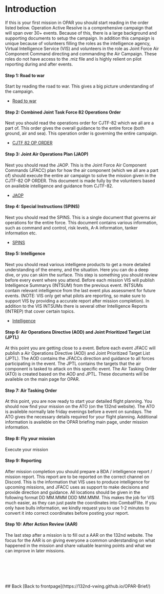 # Introduction 
If this is your first mission in OPAR you should start reading in the order listed below.
Operation Active Resolve is a comprehensive campaign that will span over 30+ events. 
Because of this, there is a large background and supporting documents to setup the campaign.
In addition this campaign is unique because of volunteers filling the roles as the intelligence agency, Virtual Intelligence Service (VIS)
and volunteers in the role as Joint Force Air Component Command directing and commanding the Air Campaign. These roles do not have access to the .miz file
and is highly relient on pilot reporting during and after events.

#### Step 1: Road to war
Start by reading the road to war. This gives a big picture understanding of the campaign.
- [Road to war](https://132nd-vwing.github.io/OPAR-Brief/SITUATION/OPAR_Road_to_war.pdf)



#### Step 2: Combined Joint Task Force 82 Operations Order
Next you should read the operations order for CJTF-82 which we all are a part of. This order gives the overall guidance to the entire force
(both ground, air and sea). This operation order is governing the entire campaign.
- [CJTF 82 OP ORDER](https://132nd-vwing.github.io/OPAR-Brief/ORDERS/OPAR%20CJTF82%20OPERATION%20ORDER.pdf)



#### Step 3: Joint Air Operations Plan (JAOP)
Next you should read the JAOP. This is the Joint Force Air Component Commands (JFACC) plan for how the air component (which we all are a part of) should execute 
the entire air campaign to solve the mission given in the CJTF-82 OP ORDER. This document is made fully by the volunteers based on availeble intelligence and guidance from 
CJTF-82.
- [JAOP](https://132nd-vwing.github.io/OPAR-Brief/ORDERS/OPAR_JFACC_JOINT_AIR_OPERATIONS_PLAN_D1.pdf)



#### Step 4: Special Instructions (SPINS)
Next you should read the SPINS. This is a single document that governs air operations for the entire force. This document contains various information, such as command and control, 
risk levels, A-A information, tanker information etc.
- [SPINS](https://132nd-vwing.github.io/OPAR-Brief/MISSION%20INFORMATION/OPAR%20JFACC%20STANDING%20SPINS.pdf)



#### Step 5: Intelligence
Next you should read various intelligene products to get a more detailed understanding of the enemy, and the situation. Here you can do a deep dive, or you can skim the surface.
This step is something you should review before every event where you attend. Before each mission VIS will publish Intelligence Summarys (INTSUM) from the previous event.
INTSUMs contain relevant intelligence from the last event plus assessment for future events. (NOTE: VIS only get what pilots are reporting, so make sure to support VIS
by providing a accurate report after mission completion).
In addition to the VIS INTSUMs there is several other Intelligence Reports (INTREP) that cover certain topics. 
- [Intelligence](https://132nd-vwing.github.io/OPAR-Brief/INTELLIGENCE/Intelligence.html)



#### Step 6: Air Operations Directive (AOD) and Joint Prioritized Target List (JPTL) 
At this point you are getting close to a event. Before each event JFACC will publish a Air Operations Directive (AOD) and Joint Prioritized Target List (JPTL).
The AOD contains the JFACCs direction and guidance to all forces participating in the event. 
The JPTL contains the targets that the air component is tasked to attack on this specific event.
The Air Tasking Order (ATO) is created based on the AOD and JPTL.
These documents will be availeble on the main page for OPAR.



#### Step 7: Air Tasking Order
At this point, you are now ready to start your detailed flight planning. You should now find your mission on the ATO (on the 132nd website). 
The ATO is availeble normally late friday evenings before a event on sundays. 
The ATO gives the necessary details required for your flight planning.
Additional information is availeble on the OPAR briefing main page, under mission information.



#### Step 8: Fly your mission
Execute your mission



#### Step 9: Reporting
After mission completion you should prepare a BDA / intelligence report / mission report. This report are to be reported on the correct channel on Discord.
This is the information that VIS uses to produce intelligence for upcoming missions, and JFACC uses as support to make decisions and provide direction and guidance.
All locations should be given in the following format DD MM.MMM  DDD MM.MMM. This makes the job for VIS much easier, as they can just paste the coordinates into CombatFlite.
If you only have bulls information, we kindly request you to use 1-2 minutes to convert it into correct coordinates before posting your report.



#### Step 10: After Action Review (AAR)
The last step after a mission is to fill out a AAR on the 132nd website. The focus for the AAR is on giving everyone a common understanding on what happened in the mission
and share valuable learning points and what we can improve in later missions.



<br>
<br>
<br>
<br>
<br>
## Back
[Back to frontpage](https://132nd-vwing.github.io/OPAR-Brief/)
